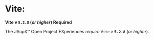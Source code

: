 ﻿
# Vite:

**Vite v `5.2.8` (_or higher_) Required**

The JSopX™ Open Project EXperiences _require_ `Vite` v **`5.2.8`** (_or higher_). 

<!-- START JSOPX NOVA DOCX HEADER
group: 'Technologies'
subGroup: 'Vite'
isDraft: false
isProductionReady: true
toc: true
END JSOPX NOVA DOCX HEADER -->

